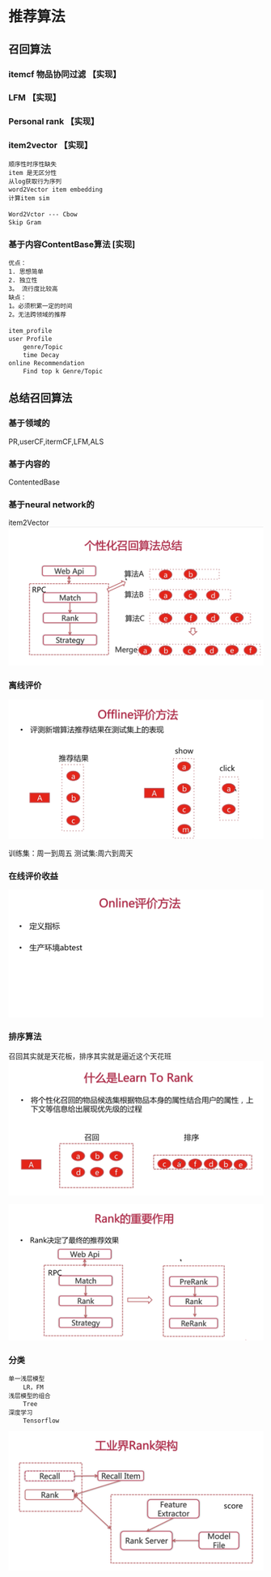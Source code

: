 # 推荐算法

## 召回算法
### itemcf 物品协同过滤 【实现】
### LFM 【实现】
### Personal rank 【实现】
### item2vector 【实现】
    顺序性时序性缺失
    item 是无区分性
    从log获取行为序列
    word2Vector item embedding
    计算item sim

    Word2Vctor --- Cbow
    Skip Gram 
### 基于内容ContentBase算法 [实现]
    优点：
    1. 思想简单
    2. 独立性
    3。 流行度比较高
    缺点：
    1。必须积累一定的时间
    2。无法跨领域的推荐
    
    item_profile
    user Profile
        genre/Topic
        time Decay
    online Recommendation
        Find top k Genre/Topic

## 总结召回算法        
### 基于领域的
PR,userCF,itermCF,LFM,ALS
### 基于内容的
ContentedBase
### 基于neural network的
item2Vector
![](1.png)


### 离线评价
![](2.png)

训练集：周一到周五
测试集:周六到周天
### 在线评价收益
![](3.png)


### 排序算法
召回其实就是天花板，排序其实就是逼近这个天花班
![](4.png)

![](5.png)

### 分类
    单一浅层模型
        LR，FM
    浅层模型的组合
        Tree
    深度学习
        Tensorflow

![](6.png)
